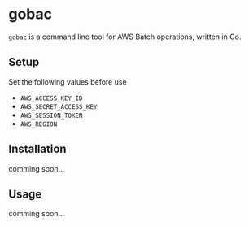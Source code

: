 # gobac
`gobac` is a command line tool for AWS Batch operations, written in Go.

## Setup

Set the following values before use

- `AWS_ACCESS_KEY_ID`
- `AWS_SECRET_ACCESS_KEY`
- `AWS_SESSION_TOKEN`
- `AWS_REGION`


## Installation
comming soon...

## Usage
comming soon...
